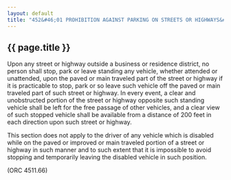 ---
layout: default 
title: "452&#46;01 PROHIBITION AGAINST PARKING ON STREETS OR HIGHWAYS&#46;"---

{{ page.title }}
----------------

Upon any street or highway outside a business or residence district, no
person shall stop, park or leave standing any vehicle, whether attended
or unattended, upon the paved or main traveled part of the street or
highway if it is practicable to stop, park or so leave such vehicle off
the paved or main traveled part of such street or highway. In every
event, a clear and unobstructed portion of the street or highway
opposite such standing vehicle shall be left for the free passage of
other vehicles, and a clear view of such stopped vehicle shall be
available from a distance of 200 feet in each direction upon such street
or highway.

This section does not apply to the driver of any vehicle which is
disabled while on the paved or improved or main traveled portion of a
street or highway in such manner and to such extent that it is
impossible to avoid stopping and temporarily leaving the disabled
vehicle in such position.

(ORC 4511.66)
